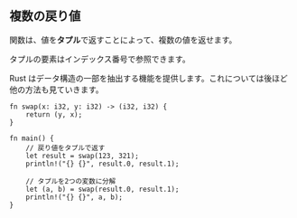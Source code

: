 ## 複数の戻り値

関数は、値を**タプル**で返すことによって、複数の値を返せます。

タプルの要素はインデックス番号で参照できます。

Rust
はデータ構造の一部を抽出する機能を提供します。これについては後ほど他の方法も見ていきます。

```
fn swap(x: i32, y: i32) -> (i32, i32) {
    return (y, x);
}

fn main() {
    // 戻り値をタプルで返す
    let result = swap(123, 321);
    println!("{} {}", result.0, result.1);

    // タプルを2つの変数に分解
    let (a, b) = swap(result.0, result.1);
    println!("{} {}", a, b);
}
```
